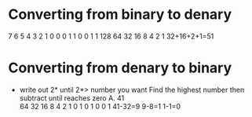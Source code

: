 
# Converting from binary to denary
7    6  5  4   3 2 1 0
0   0   1  1   0 0 1 1
128 64 32  16  8 4 2 1
32+16+2+1=51



# Converting from denary to binary
* write out 2* until 2*> number you want
Find the highest number then subtract until reaches zero
A. 41                      
    64 32 16 8 4 2 1
     0  1  0 1 0 0 1
41-32=9
9-8=1
1-1=0
